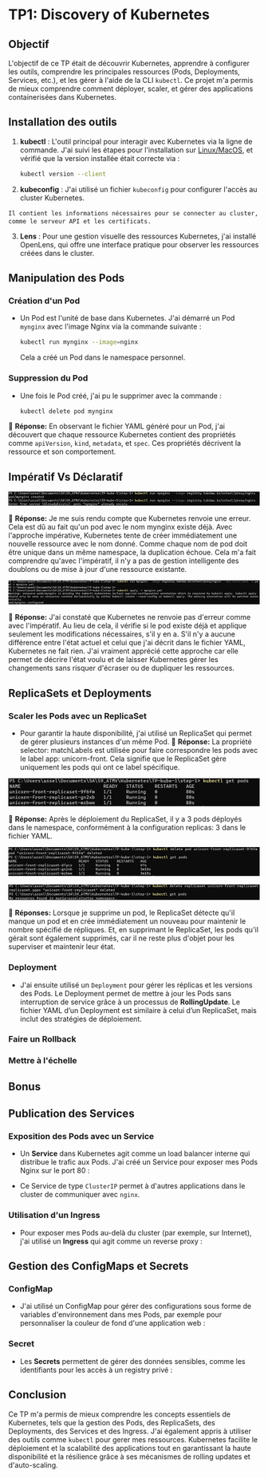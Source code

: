 # TP1: Discovery of Kubernetes

## Objectif

L'objectif de ce TP était de découvrir Kubernetes, apprendre à configurer les outils, comprendre les principales ressources (Pods, Deployments, Services, etc.), et les gérer à l'aide de la CLI `kubectl`. Ce projet m'a permis de mieux comprendre comment déployer, scaler, et gérer des applications containerisées dans Kubernetes.

## Installation des outils

1. **kubectl** : L'outil principal pour interagir avec Kubernetes via la ligne de commande. J'ai suivi les étapes pour l'installation sur [Linux/MacOS](https://kubernetes.io/docs/tasks/tools/install-kubectl-linux/), et vérifié que la version installée était correcte via :
   ```bash
   kubectl version --client
   ```

2. **kubeconfig** : J'ai utilisé un fichier `kubeconfig` pour configurer l'accès au cluster Kubernetes. 

````
Il contient les informations nécessaires pour se connecter au cluster, comme le serveur API et les certificats.

````

3. **Lens** : Pour une gestion visuelle des ressources Kubernetes, j'ai installé OpenLens, qui offre une interface pratique pour observer les ressources créées dans le cluster.


## Manipulation des Pods

### Création d'un Pod
- Un Pod est l'unité de base dans Kubernetes. J'ai démarré un Pod `mynginx` avec l'image Nginx via la commande suivante :
   ```bash
   kubectl run mynginx --image=nginx
   ```
   Cela a créé un Pod dans le namespace personnel.

### Suppression du Pod
- Une fois le Pod créé, j'ai pu le supprimer avec la commande :
   ```bash
   kubectl delete pod mynginx
   ```

🧠 **Réponse:** En observant le fichier YAML généré pour un Pod, j'ai découvert que chaque ressource Kubernetes contient des propriétés comme `apiVersion`, `kind`, `metadata`, et `spec`. Ces propriétés décrivent la ressource et son comportement.


## Impératif Vs Déclaratif

![alt text](image.png)


🧠 **Réponse:** Je me suis rendu compte que Kubernetes renvoie une erreur. Cela est dû au fait qu'un pod avec le nom mynginx existe déjà. Avec l'approche impérative, Kubernetes tente de créer immédiatement une nouvelle ressource avec le nom donné. Comme chaque nom de pod doit être unique dans un même namespace, la duplication échoue. Cela m'a fait comprendre qu'avec l'impératif, il n'y a pas de gestion intelligente des doublons ou de mise à jour d'une ressource existante.


![alt text](image-1.png)


🧠 **Réponse:** J'ai constaté que Kubernetes ne renvoie pas d'erreur comme avec l'impératif. Au lieu de cela, il vérifie si le pod existe déjà et applique seulement les modifications nécessaires, s'il y en a. S'il n'y a aucune différence entre l'état actuel et celui que j'ai décrit dans le fichier YAML, Kubernetes ne fait rien. J'ai vraiment apprécié cette approche car elle permet de décrire l'état voulu et de laisser Kubernetes gérer les changements sans risquer d'écraser ou de dupliquer les ressources.


## ReplicaSets et Deployments

### Scaler les Pods avec un ReplicaSet
- Pour garantir la haute disponibilité, j'ai utilisé un ReplicaSet qui permet de gérer plusieurs instances d'un même Pod.
🧠 **Réponse:** La propriété selector: matchLabels est utilisée pour faire correspondre les pods avec le label app: unicorn-front. Cela signifie que le ReplicaSet gère uniquement les pods qui ont ce label spécifique.

![alt text](image-2.png)


🧠 **Réponse:** Après le déploiement du ReplicaSet, il y a 3 pods déployés dans le namespace, conformément à la configuration replicas: 3 dans le fichier YAML.


![alt text](image-3.png)

![alt text](image-4.png)

🧠 **Réponses:** Lorsque je supprime un pod, le ReplicaSet détecte qu'il manque un pod et en crée immédiatement un nouveau pour maintenir le nombre spécifié de répliques. Et, en supprimant le ReplicaSet, les pods qu'il gérait sont également supprimés, car il ne reste plus d'objet pour les superviser et maintenir leur état.


###  Deployment
- J'ai ensuite utilisé un `Deployment` pour gérer les réplicas et les versions des Pods. Le Deployment permet de mettre à jour les Pods sans interruption de service grâce à un processus de **RollingUpdate**. Le fichier YAML d’un Deployment est similaire à celui d’un ReplicaSet, mais inclut des stratégies de déploiement.


### Faire un Rollback

### Mettre à l'échelle


## Bonus

## Publication des Services

### Exposition des Pods avec un Service
- Un **Service** dans Kubernetes agit comme un load balancer interne qui distribue le trafic aux Pods. J'ai créé un Service pour exposer mes Pods Nginx sur le port 80 :


- Ce Service de type `ClusterIP` permet à d'autres applications dans le cluster de communiquer avec `nginx`.

### Utilisation d'un Ingress
- Pour exposer mes Pods au-delà du cluster (par exemple, sur Internet), j'ai utilisé un **Ingress** qui agit comme un reverse proxy :



## Gestion des ConfigMaps et Secrets

### ConfigMap
- J'ai utilisé un ConfigMap pour gérer des configurations sous forme de variables d'environnement dans mes Pods, par exemple pour personnaliser la couleur de fond d'une application web :


### Secret
- Les **Secrets** permettent de gérer des données sensibles, comme les identifiants pour les accès à un registry privé :



## Conclusion

Ce TP m'a permis de mieux comprendre les concepts essentiels de Kubernetes, tels que la gestion des Pods, des ReplicaSets, des Deployments, des Services et des Ingress. J'ai également appris à utiliser des outils comme `kubectl` pour gerer mes ressources. Kubernetes facilite le déploiement et la scalabilité des applications tout en garantissant la haute disponibilité et la résilience grâce à ses mécanismes de rolling updates et d'auto-scaling.

